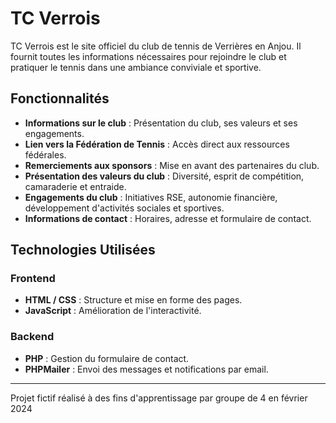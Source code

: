 # TC Verrois

TC Verrois est le site officiel du club de tennis de Verrières en Anjou. Il fournit toutes les informations nécessaires pour rejoindre le club et pratiquer le tennis dans une ambiance conviviale et sportive.

## Fonctionnalités
- **Informations sur le club** : Présentation du club, ses valeurs et ses engagements.
- **Lien vers la Fédération de Tennis** : Accès direct aux ressources fédérales.
- **Remerciements aux sponsors** : Mise en avant des partenaires du club.
- **Présentation des valeurs du club** : Diversité, esprit de compétition, camaraderie et entraide.
- **Engagements du club** : Initiatives RSE, autonomie financière, développement d'activités sociales et sportives.
- **Informations de contact** : Horaires, adresse et formulaire de contact.

## Technologies Utilisées

### Frontend
- **HTML / CSS** : Structure et mise en forme des pages.
- **JavaScript** : Amélioration de l'interactivité.

### Backend
- **PHP** : Gestion du formulaire de contact.
- **PHPMailer** : Envoi des messages et notifications par email.

---
Projet fictif réalisé à des fins d'apprentissage par groupe de 4 en février 2024

